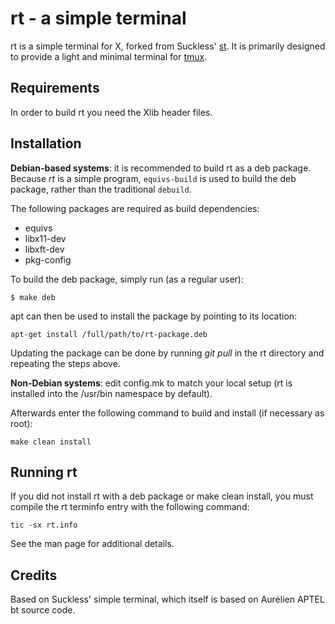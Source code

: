 rt - a simple terminal
====================

rt is a simple terminal for X, forked from Suckless' [st](https://st.suckless.org/).
It is primarily designed to provide a light and minimal terminal for [tmux](https://github.com/tmux/tmux/wiki).

Requirements
------------

In order to build rt you need the Xlib header files.


Installation
------------

__Debian-based systems__: it is recommended to build rt as a deb
package. Because *rt* is a simple program, `equivs-build` is used
to build the deb package, rather than the traditional `debuild`.

The following packages are required as build dependencies:

* equivs
* libx11-dev
* libxft-dev
* pkg-config

To build the deb package, simply run (as a regular user):

```
$ make deb
```

apt can then be used to install the package by pointing to its location:

```
apt-get install /full/path/to/rt-package.deb
```

Updating the package can be done by running _git pull_ in the rt
directory and repeating the steps above.

__Non-Debian systems__: edit config.mk to match your local setup (rt
is installed into the /usr/bin namespace by default).

Afterwards enter the following command to build and install (if
necessary as root):

```
make clean install
```

Running rt
----------
If you did not install rt with a deb package or make clean install,
you must compile the rt terminfo entry with the following command:

    tic -sx rt.info

See the man page for additional details.

Credits
-------
Based on Suckless' simple terminal, which itself is based on
Aurélien APTEL <aurelien dot aptel at gmail dot com> bt source code.

